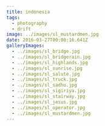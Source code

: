 ```yaml
---
title: indonesia
tags:
  - photography
  - drift
image: ../images/sl_mustardmen.jpg
date: 2016-03-27T00:08:16.641Z
galleryImages:
  - ../images/sl_bridge.jpg
  - ../images/sl_bridgerain.jpg
  - ../images/sl_highlands.jpg
  - ../images/sl_sunrise.jpg
  - ../images/sl_salute.jpg
  - ../images/sl_truck.jpg
  - ../images/sl_sadhu.jpg
  - ../images/sl_sigiriya.jpg
  - ../images/sl_stairway.jpg
  - ../images/sl_jesus.jpg
  - ../images/sl_operator.jpg
  - ../images/sl_mustardmen.jpg
---
```

